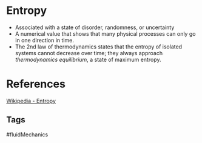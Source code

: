 # Entropy 

* Associated with a state of disorder, randomness, or uncertainty  
* A numerical value that shows that many physical processes can only go in one direction in time.  
* The 2nd law of thermodynamics states that the entropy of  isolated systems cannot decrease over time; they always approach *thermodynamics equilibrium*, a state of maximum entropy. 

# References
[Wikipedia - Entropy](https://en.wikipedia.org/wiki/Entropy)

## Tags
#fluidMechanics
